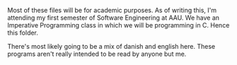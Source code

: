 Most of these files will be for academic purposes.
As of writing this, I'm attending my first semester of Software Engineering at AAU.
We have an Imperative Programming class in which we will be programming in C. Hence this folder.

There's most likely going to be a mix of danish and english here. These programs aren't really intended to be read by anyone but me.
